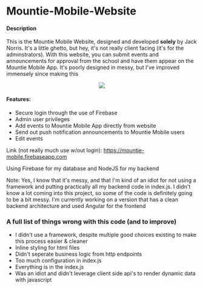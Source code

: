 # Mountie-Mobile-Website

<h4>Description</h4>

This is the Mountie Mobile Website, designed and developed <b>solely</b> by Jack Norris. It's a little ghetto, but hey, it's not really client facing (it's for the adminstrators). With this website, you can submit events and announcements for approval from the school and have them appear on the Mountie Mobile App. It's poorly designed in messy, but I've improved immensely since making this

<p align="center"><kbd><img src = "https://media.giphy.com/media/KGBiQ1NUFLVkF8rmMd/giphy.gif"/></kbd></p>

<h4>Features:</h4>
<ul>
  <li>Secure login through the use of Firebase</li>
  <li>Admin user privileges</li>
  <li>Add events to Mountie Mobile App directly from website</li>
  <li>Send out push notification announcements to Mountie Mobile users</li>
  <li>Edit events</li>
 </ul>

Link (not really much use w/out login):  https://mountie-mobile.firebaseapp.com

Using Firebase for my database and NodeJS for my backend

Note: Yes, I know that it's messy, and that I'm kind of an idiot for not using a framework and putting practically all my backend code in index.js. I didn't know a lot coming into this project, so some of the code is definitely going to be a bit messy. I'm currently working on a version that has a clean backend architecture and used Angular for the frontend

<h3>A full list of things wrong with this code (and to improve)</h3>
<ul>
  <li>I didn't use a framework, despite multiple good choices existing to make this process easier & cleaner</li>
  <li>Inline styling for html files</li>
  <li>Didn't seperate business logic from http endpoints</li>
  <li>Too much configuration in index.js</li>
  <li>Everything is in the index.js</li>
  <li>Was an idiot and didn't leverage client side api's to render dynamic data with javascript</li>
</ul>
